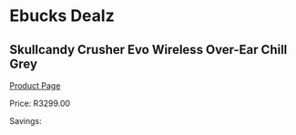 
# Ebucks Dealz
## Skullcandy Crusher Evo Wireless Over-Ear Chill Grey
[Product Page](https://www.ebucks.com/web/shop/productSelected.do?prodId=1179025267&catId=1048640943)

Price: R3299.00

Savings: 


	
